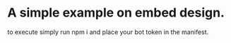 # A simple example on embed design.

to execute simply run npm i and place your bot token in the manifest.
